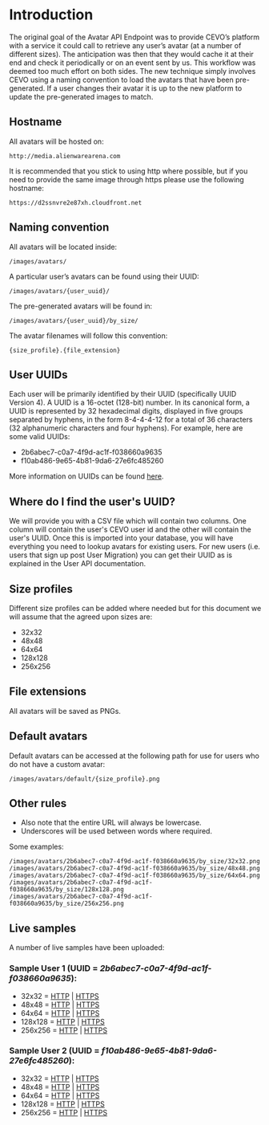# Introduction

The original goal of the Avatar API Endpoint was to provide CEVO’s platform with a service it could call to retrieve any user’s avatar (at a number of different sizes).  The anticipation was then that they would cache it at their end and check it periodically or on an event sent by us.  This workflow was deemed too much effort on both sides.  The new technique simply involves CEVO using a naming convention to load the avatars that have been pre-generated.  If a user changes their avatar it is up to the new platform to update the pre-generated images to match.

## Hostname

All avatars will be hosted on:

```
http://media.alienwarearena.com
```

It is recommended that you stick to using http where possible, but if you need to provide the same image through https please use the following hostname:

```
https://d2ssnvre2e87xh.cloudfront.net
```

## Naming convention

All avatars will be located inside:

```
/images/avatars/
```

A particular user’s avatars can be found using their UUID:

```
/images/avatars/{user_uuid}/
```

The pre-generated avatars will be found in:

```
/images/avatars/{user_uuid}/by_size/
```

The avatar filenames will follow this convention:

```
{size_profile}.{file_extension}
```

## User UUIDs

Each user will be primarily identified by their UUID (specifically UUID Version 4).  A UUID is a 16-octet (128-bit) number. In its canonical form, a UUID is represented by 32 hexadecimal digits, displayed in five groups separated by hyphens, in the form 8-4-4-4-12 for a total of 36 characters (32 alphanumeric characters and four hyphens). For example, here are some valid UUIDs:

- 2b6abec7-c0a7-4f9d-ac1f-f038660a9635
- f10ab486-9e65-4b81-9da6-27e6fc485260

More information on UUIDs can be found [here](http://en.wikipedia.org/wiki/Universally_unique_identifier).

## Where do I find the user's UUID?

We will provide you with a CSV file which will contain two columns.  One column will contain the user's CEVO user id and the other will contain the user's UUID.  Once this is imported into your database, you will have everything you need to lookup avatars for existing users.  For new users (i.e. users that sign up post User Migration) you can get their UUID as is explained in the User API documentation.

## Size profiles

Different size profiles can be added where needed but for this document we will assume that the agreed upon sizes are:

- 32x32
- 48x48
- 64x64
- 128x128
- 256x256

## File extensions

All avatars will be saved as PNGs.

## Default avatars

Default avatars can be accessed at the following path for use for users who do not have a custom avatar:

```
/images/avatars/default/{size_profile}.png
```

## Other rules

- Also note that the entire URL will always be lowercase.
- Underscores will be used between words where required.

Some examples:

```
/images/avatars/2b6abec7-c0a7-4f9d-ac1f-f038660a9635/by_size/32x32.png
/images/avatars/2b6abec7-c0a7-4f9d-ac1f-f038660a9635/by_size/48x48.png
/images/avatars/2b6abec7-c0a7-4f9d-ac1f-f038660a9635/by_size/64x64.png
/images/avatars/2b6abec7-c0a7-4f9d-ac1f-f038660a9635/by_size/128x128.png
/images/avatars/2b6abec7-c0a7-4f9d-ac1f-f038660a9635/by_size/256x256.png
```

## Live samples

A number of live samples have been uploaded:

### Sample User 1 (UUID = *2b6abec7-c0a7-4f9d-ac1f-f038660a9635*):

- 32x32 = [HTTP](http://media.alienwarearena.com/images/avatars/2b6abec7-c0a7-4f9d-ac1f-f038660a9635/by_size/32x32.png) | [HTTPS](https://d2ssnvre2e87xh.cloudfront.net/images/avatars/2b6abec7-c0a7-4f9d-ac1f-f038660a9635/by_size/32x32.png)
- 48x48 = [HTTP](http://media.alienwarearena.com/images/avatars/2b6abec7-c0a7-4f9d-ac1f-f038660a9635/by_size/48x48.png) | [HTTPS](https://d2ssnvre2e87xh.cloudfront.net/images/avatars/2b6abec7-c0a7-4f9d-ac1f-f038660a9635/by_size/48x48.png)
- 64x64 = [HTTP](http://media.alienwarearena.com/images/avatars/2b6abec7-c0a7-4f9d-ac1f-f038660a9635/by_size/64x64.png) | [HTTPS](https://d2ssnvre2e87xh.cloudfront.net/images/avatars/2b6abec7-c0a7-4f9d-ac1f-f038660a9635/by_size/64x64.png)
- 128x128 = [HTTP](http://media.alienwarearena.com/images/avatars/2b6abec7-c0a7-4f9d-ac1f-f038660a9635/by_size/128x128.png) | [HTTPS](https://d2ssnvre2e87xh.cloudfront.net/images/avatars/2b6abec7-c0a7-4f9d-ac1f-f038660a9635/by_size/128x128.png)
- 256x256 = [HTTP](http://media.alienwarearena.com/images/avatars/2b6abec7-c0a7-4f9d-ac1f-f038660a9635/by_size/256x256.png) | [HTTPS](https://d2ssnvre2e87xh.cloudfront.net/images/avatars/2b6abec7-c0a7-4f9d-ac1f-f038660a9635/by_size/256x256.png)

### Sample User 2 (UUID = *f10ab486-9e65-4b81-9da6-27e6fc485260*):

- 32x32 = [HTTP](http://media.alienwarearena.com/images/avatars/f10ab486-9e65-4b81-9da6-27e6fc485260/by_size/32x32.png) | [HTTPS](https://d2ssnvre2e87xh.cloudfront.net/images/avatars/f10ab486-9e65-4b81-9da6-27e6fc485260/by_size/32x32.png)
- 48x48 = [HTTP](http://media.alienwarearena.com/images/avatars/f10ab486-9e65-4b81-9da6-27e6fc485260/by_size/48x48.png) | [HTTPS](https://d2ssnvre2e87xh.cloudfront.net/images/avatars/f10ab486-9e65-4b81-9da6-27e6fc485260/by_size/48x48.png)
- 64x64 = [HTTP](http://media.alienwarearena.com/images/avatars/f10ab486-9e65-4b81-9da6-27e6fc485260/by_size/64x64.png) | [HTTPS](https://d2ssnvre2e87xh.cloudfront.net/images/avatars/f10ab486-9e65-4b81-9da6-27e6fc485260/by_size/64x64.png)
- 128x128 = [HTTP](http://media.alienwarearena.com/images/avatars/f10ab486-9e65-4b81-9da6-27e6fc485260/by_size/128x128.png) | [HTTPS](https://d2ssnvre2e87xh.cloudfront.net/images/avatars/f10ab486-9e65-4b81-9da6-27e6fc485260/by_size/128x128.png)
- 256x256 = [HTTP](http://media.alienwarearena.com/images/avatars/f10ab486-9e65-4b81-9da6-27e6fc485260/by_size/256x256.png) | [HTTPS](https://d2ssnvre2e87xh.cloudfront.net/images/avatars/f10ab486-9e65-4b81-9da6-27e6fc485260/by_size/256x256.png)

